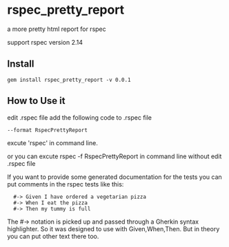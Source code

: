 rspec_pretty_report
===================

a more pretty html report for rspec

support rspec version 2.14

## Install

```
gem install rspec_pretty_report -v 0.0.1
```

## How to Use it

edit .rspec file
add the following code to .rspec file
```
--format RspecPrettyReport
```

excute 'rspec' in command line.

or you can excute rspec -f RspecPrettyReport  in command line without edit .rspec file


If you want to provide some generated documentation for the tests you can put comments in the rspec tests like this:
```
  #-> Given I have ordered a vegetarian pizza
  #-> When I eat the pizza
  #-> Then my tummy is full
```
The #-> notation is picked up and passed through a Gherkin syntax highlighter. So it was designed to use with Given,When,Then. But in theory you can put other text there too.

